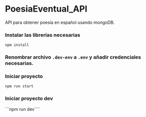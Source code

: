 # PoesiaEventual_API
API para obtener poesía en español usando mongoDB.

### Instalar las librerías necesarias
```npm install```

### Renombrar archivo ```.dev-env``` a ```.env``` y añadir credenciales necesarias.

### Iniciar proyecto
```npm run start```

### Iniciar proyecto dev
```npm run dev````
